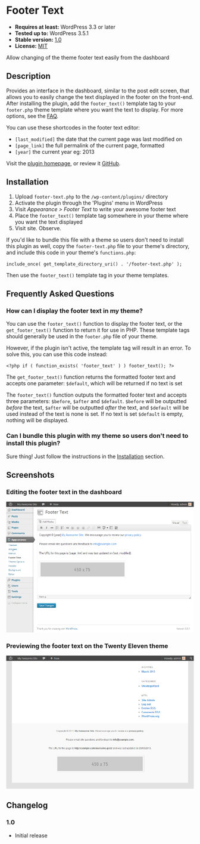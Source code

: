 # Footer Text

* __Requires at least:__ WordPress 3.3 or later
* __Tested up to:__ WordPress 3.5.1
* __Stable version:__ [1.0](http://download.wordpress.org/plugin/footer-text.latest-stable.zip)
* __License:__ [MIT](license.txt)

Allow changing of the theme footer text easily from the dashboard

## Description

Provides an interface in the dashboard, similar to the post edit screen, that allows you to easily change the text displayed in the footer on the front-end. After installing the plugin, add the `footer_text()` template tag to your `footer.php` theme template where you want the text to display. For more options, see the [FAQ](#frequently-asked-questions).

You can use these shortcodes in the footer text editor:

* `[last_modified]` the date that the current page was last modified on
* `[page_link]` the full permalink of the current page, formatted
* `[year]` the current year eg: 2013

Visit the [plugin homepage](http://bungeshea.com/plugins/footer-text/), or review it [GitHub](https://github.com/bungeshea/footer-text/).

## Installation

1. Upload `footer-text.php` to the `/wp-content/plugins/` directory
1. Activate the plugin through the 'Plugins' menu in WordPress
1. Visit *Appearance > Footer Text* to write your awesome footer text
1. Place the `footer_text()` template tag somewhere in your theme where you want the text displayed
1. Visit site. Observe.

If you'd like to bundle this file with a theme so users don't need to install this plugin as well, copy the `footer-text.php` file to your theme's directory, and include this code in your theme's `functions.php`:

    include_once( get_template_directory_uri() . '/footer-text.php' );

Then use the `footer_text()` template tag in your theme templates.

## Frequently Asked Questions

### How can I display the footer text in my theme?
You can use the `footer_text()` function to display the footer text, or the `get_footer_text()` function to return it for use in PHP. These template tags should generally be used in the `footer.php` file of your theme.

However, if the plugin isn't active, the template tag will result in an error. To solve this, you can use this code instead:

    <?php if ( function_exists( 'footer_text' ) ) footer_text(); ?>

The `get_footer_text()` function returns the formatted footer text and accepts one parameter: `$default`, which will be returned if no text is set

The `footer_text()` function outputs the formatted footer text and accepts three parameters: `$before`, `$after` and `$default`. `$before` will be outputted *before* the text, `$after` will be outputted *after* the text, and `$default` will be used instead of the text is none is set. If no text is set `$default` is empty, nothing will be displayed.

### Can I bundle this plugin with my theme so users don't need to install this plugin?

Sure thing! Just follow the instructions in the [Installation](#installation) section.

## Screenshots

### Editing the footer text in the dashboard
![Editing the footer text in the dashboard](screenshot-1.png "Editing the footer text in the dashboard")

### Previewing the footer text on the Twenty Eleven theme
![Previewing the footer text on the Twenty Eleven theme](screenshot-2.png "Previewing the footer text on the Twenty Eleven theme")

## Changelog

### 1.0
* Initial release
